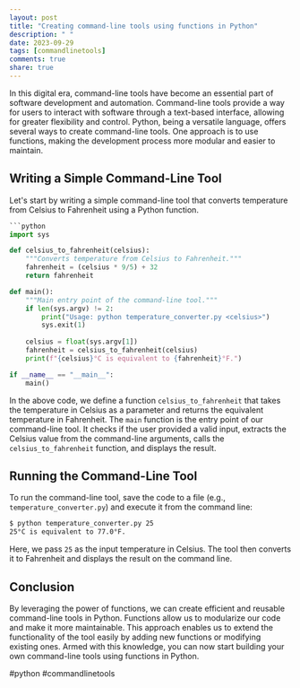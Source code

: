 ```yaml
---
layout: post
title: "Creating command-line tools using functions in Python"
description: " "
date: 2023-09-29
tags: [commandlinetools]
comments: true
share: true
---
```


In this digital era, command-line tools have become an essential part of software development and automation. Command-line tools provide a way for users to interact with software through a text-based interface, allowing for greater flexibility and control. Python, being a versatile language, offers several ways to create command-line tools. One approach is to use functions, making the development process more modular and easier to maintain.

## Writing a Simple Command-Line Tool

Let's start by writing a simple command-line tool that converts temperature from Celsius to Fahrenheit using a Python function. 

```python
```python
import sys

def celsius_to_fahrenheit(celsius):
    """Converts temperature from Celsius to Fahrenheit."""
    fahrenheit = (celsius * 9/5) + 32
    return fahrenheit

def main():
    """Main entry point of the command-line tool."""
    if len(sys.argv) != 2:
        print("Usage: python temperature_converter.py <celsius>")
        sys.exit(1)
    
    celsius = float(sys.argv[1])
    fahrenheit = celsius_to_fahrenheit(celsius)
    print(f"{celsius}°C is equivalent to {fahrenheit}°F.")

if __name__ == "__main__":
    main()
```

In the above code, we define a function `celsius_to_fahrenheit` that takes the temperature in Celsius as a parameter and returns the equivalent temperature in Fahrenheit. The `main` function is the entry point of our command-line tool. It checks if the user provided a valid input, extracts the Celsius value from the command-line arguments, calls the `celsius_to_fahrenheit` function, and displays the result.

## Running the Command-Line Tool

To run the command-line tool, save the code to a file (e.g., `temperature_converter.py`) and execute it from the command line:

```bash
$ python temperature_converter.py 25
25°C is equivalent to 77.0°F.
```

Here, we pass `25` as the input temperature in Celsius. The tool then converts it to Fahrenheit and displays the result on the command line.

## Conclusion

By leveraging the power of functions, we can create efficient and reusable command-line tools in Python. Functions allow us to modularize our code and make it more maintainable. This approach enables us to extend the functionality of the tool easily by adding new functions or modifying existing ones. Armed with this knowledge, you can now start building your own command-line tools using functions in Python.

#python #commandlinetools
